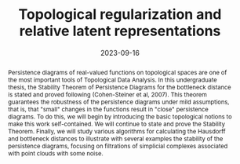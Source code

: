 ---
title: 'Topological regularization and relative latent representations'
authors:
- Alejandro García Castellanos
date: '2023-09-16'
publishDate: '2023-12-14T12:50:40.999939Z'
publication_types: ["thesis"]
abstract: Persistence diagrams of real-valued functions on topological spaces are
  one of the most important tools of Topological Data Analysis. In this undergraduate
  thesis, the Stability Theorem of Persistence Diagrams for the bottleneck distance
  is stated and proved following (Cohen-Steiner et al, 2007). This theorem guarantees
  the robustness of the persistence diagrams under mild assumptions, that is, that
  \"small\" changes in the functions result in \"close\" persistence diagrams. To
  do this, we will begin by introducing the basic topological notions to make this
  work self-contained. We will continue to state and prove the Stability Theorem.
  Finally, we will study various algorithms for calculating the Hausdorff and bottleneck
  distances to illustrate with several examples the stability of the persistence diagrams,
  focusing on filtrations of simplicial complexes associated with point clouds with
  some noise.

url_pdf: 'MasterThesis_AlejandroGarcia.pdf'
url_code: 'https://github.com/AGarciaCast/Topo_Reg_Relative_Rep/tree/main-code'
url_dataset: ''
url_poster: ''
url_project: ''
url_slides: 'SlidesMasterThesis.pdf'
url_source: ''
url_video: ''
# Featured image
# To use, add an image named `featured.jpg/png` to your page's folder. 
image:
  caption: ''
  focal_point: ""
  preview_only: false
---